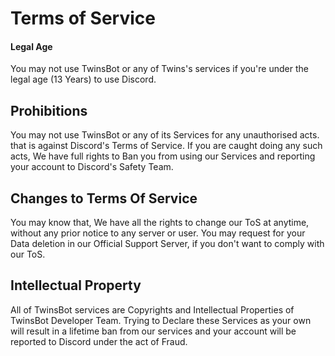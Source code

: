 # Terms of Service
#### Legal Age
You may not use TwinsBot or any of Twins's services if you're under the legal age (13 Years) to use Discord.

## Prohibitions
You may not use TwinsBot or any of its Services for any unauthorised acts. that is against Discord's Terms of Service. If you are caught doing any such acts, We have full rights to Ban you from using our Services and reporting your account to Discord's Safety Team.

## Changes to Terms Of Service
You may know that, We have all the rights to change our ToS at anytime, without any prior notice to any server or user. You may request for your Data deletion in our Official Support Server, if you don't want to comply with our ToS.

## Intellectual Property

All of TwinsBot services are Copyrights and Intellectual Properties of TwinsBot Developer Team. Trying to Declare these Services as your own will result in a lifetime ban from our services and your account will be reported to Discord under the act of Fraud.
